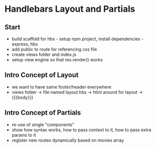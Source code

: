 # Handlebars Layout and Partials

## Start
- build scaffold for hbs - setup npm project, install dependencies - express, hbs
- add public to route for referencing css file
- create views folder and index.js
- setup view engine so that res.render() works

## Intro Concept of Layout
- we want to have same footer/header everywhere
- views folder -> file named layout.hbs -> html around for layout -> {{{body}}}

## Intro Concept of Partials
- re-use of single "components"
- show how syntax works, how to pass context to it, how to pass extra params to it
- register new routes dynamically based on movies array
